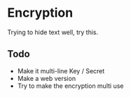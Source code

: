 # Encryption
Trying to hide text well, try this.

## Todo
- Make it multi-line
    Key / Secret
- Make a web version 
- Try to make the encryption multi use
